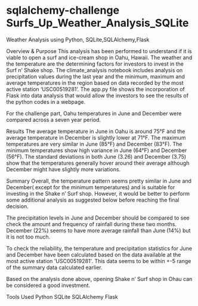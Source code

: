 # sqlalchemy-challenge Surfs_Up_Weather_Analysis_SQLite

Weather Analysis using Python, SQLite,SQLAlchemy,Flask

Overview & Purpose
This analysis has been performed to understand if it is viable to open a surf and ice-cream shop in Oahu, Hawaii. The weather and the temperature are the determining factors for investors to invest in the Surf n’ Shake shop. The climate_analysis notebook includes analysis on precipitation values during the last year and the minimum, maximum and average temperatures in the region based on data recorded by the most active station ‘USC00519281’. The app.py file shows the incorporation of Flask into data analysis that would allow the investors to see the results of the python codes in a webpage.

For the challenge part, Oahu temperatures in June and December were compared across a seven year period.

Results
The average temperature in June in Oahu is around 75°F and the average temperature in December is slightly lower at 71°F.
The maximum temperatures are very similar in June (85°F) and December (83°F).
The minimum temperatures show high variance in June (64°F) and December (56°F).
The standard deviations in both June (3.26) and December (3.75) show that the temperatures generally hover around their average although December might have slightly more variations.
 

Summary
Overall, the temperature pattern seems pretty similar in June and December( except for the minimum temperatures) and is suitable for investing in the Shake n’ Surf shop. However, it would be better to perform some additional analysis as suggested below before reaching the final decision.

The precipitation levels in June and December should be compared to see check the amount and frequency of rainfall during these two months. December (22%) seems to have more average rainfall than June (14%) but it is not too much.


To check the reliability, the temperature and precipitation statistics for June and December have been calculated based on the data available at the most active station 'USC00519281'. This data seems to be within +-5 range of the summary data calculated earlier.


Based on the analysis done above, opening Shake n’ Surf shop in Ohau can be considered a good investment.

Tools Used
Python
SQLite
SQLAlchemy
Flask
